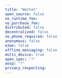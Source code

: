 ```yaml
---
title: "WeChat"
open_source: false
no_runtime_fee:
no_purchase_fee:
distributed: false
decentralized: false
no_phone_required: false
anonymous: false
e2ee: false
offline_messaging: false
multi_device: true
open_spec: "?"
aosp: "?"
privacy_respecting:
---
```

